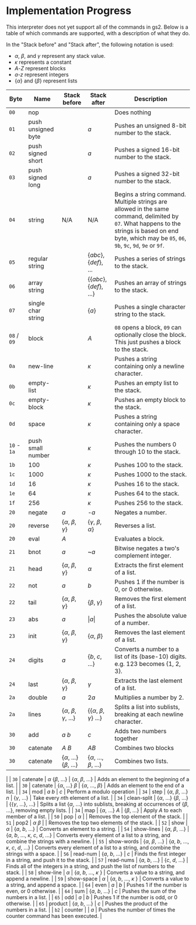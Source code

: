 # Implementation Progress

This interpreter does not yet support all of the commands in gs2. Below is a table of which commands are supported, with a description of what they do.

In the "Stack before" and "Stack after", the following notation is used:
* *α*, *β*, and *γ* represent any stack value. 
* *κ* represents a constant
* *A*-*Z* represent blocks
* *a*-*z* represent integers
* {*α*} and {*β*} represent lists

| Byte | Name | Stack before | Stack after | Description |
|------|------|--------------|-------------|-------------|
| `00` | nop | | | Does nothing |
| `01` | push unsigned byte | | *a* | Pushes an unsigned 8-bit number to the stack. |
| `02` | push signed short | | *a* | Pushes a signed 16-bit number to the stack. |
| `03` | push signed long | | *a* | Pushes a signed 32-bit number to the stack. |
| `04` | string | N/A | N/A | Begins a string command. Multiple strings are allowed in the same command, delimited by `07`. What happens to the strings is based on end byte, which may be `05`, `06`, `9b`, `9c`, `9d`, `9e` or `9f`. |
| `05` | regular string | | {*abc*}, {*def*}, ... | Pushes a series of strings to the stack. | 
| `06` | array string | | {{*abc*}, {*def*}, ...} | Pushes an array of strings to the stack. |
| `07` | single char string | | {*a*} | Pushes a single character string to the stack. |
| `08` / `09` | block | | *A* | `08` opens a block, `09` can optionally close the block. This just pushes a block to the stack. |
| `0a` | new-line | | *κ* | Pushes a string containing only a newline character. |
| `0b` | empty-list | | *κ* | Pushes an empty list to the stack. |
| `0c` | empty-block | | *κ* | Pushes an empty block to the stack. |
| `0d` | space | | *κ* | Pushes a string containing only a space character. |
| `10` - `1a` | push small number | | *κ* | Pushes the numbers 0 through 10 to the stack. | 
| `1b` | 100 | | *κ* | Pushes 100 to the stack. |
| `1c` | 1000 | | *κ* | Pushes 1000 to the stack. |
| `1d` | 16 | | *κ* | Pushes 16 to the stack. |
| `1e` | 64 | | *κ* | Pushes 64 to the stack. |
| `1f` | 256 | | *κ* | Pushes 256 to the stack. |
| `20` | negate | *a* | -*a* | Negates a number. |
| `20` | reverse | {*α*, *β*, *γ*} | {*γ*, *β*, *α*} | Reverses a list. |
| `20` | eval | *A* | | Evaluates a block. |
| `21` | bnot | *a* | ~*a* | Bitwise negates a two's complement integer. |
| `21` | head | {*α*, *β*, *γ*} | *α* | Extracts the first element of a list. |
| `22` | not | *a* | *b* | Pushes 1 if the number is 0, or 0 otherwise. |
| `22` | tail | {*α*, *β*, *γ*} | {*β*, *γ*} | Removes the first element of a list. |
| `23` | abs | *a* | \|*a*\| | Pushes the absolute value of a number. |
| `23` | init | {*α*, *β*, *γ*} | {*α*, *β*} | Removes the last element of a list. |
| `24` | digits | *a* | {*b*, *c*, ...} | Converts a number to a list of its (base-10) digits. e.g. 123 becomes {1, 2, 3}. |
| `24` | last | {*α*, *β*, *γ*} | *γ* | Extracts the last element of a list. |
| `2a` | double | *a* | 2*a* | Multiplies a number by 2. |
| `2a` | lines | {*α*, *β*, *γ*, ...} | {{*α*, *β*, *γ*} ...} | Splits a list into sublists, breaking at each newline character. |
| `30` | add | *a* *b* | *c* | Adds two numbers together |
| `30` | catenate | *A* *B* | *AB* | Combines two blocks | 
| `30` | catenate | {*α*, ...} {*β*, ...} | {*α*, ..., *β*, ...} | Combines two lists. | 
| 
| `30` | catenate | *α* {*β*, ...} |  {*α*, *β*, ...} | Adds an element to the beginning of a list. |
| `30` | catenate |  {*α*, ...} *β* |  {*α*, ..., *β*} | Adds an element to the end of a list. |
| `34` | mod | *a* *b* | *c* | Perform a modulo operation |
| `34` | step | {*α*, *β*, ...} *n* | {*γ*, ...} | Take every *n*th element of a list. |
| `34` | clean-split | {*α*, ...} {*β*, ...} | {{*γ*, ...}, ...} | Splits a list {*α*, ...} into sublists, breaking at occurrences of {*β*, ...}, removing empty lists. |
| `34` |  map | {*α*, ...} *A* | {*β*, ...} | Apply *A* to each member of a list. |
| `50` | pop | *α* | | Removes the top element of the stack. |
| `51` | pop2 | *α* *β* | | Removes the top two elements of the stack. |
| `52` | show | *α* | {*a*, *b*, ...} | Converts an element to a string. |
| `54` | show-lines | {*α*, *β*, ...} | {*a*, *b*, ..., *κ*, *c*, *d*, ...} | Converts every element of a list to a string, and combine the strings with a newline. |
| `55` | show-words | {*α*, *β*, ...} | {*a*, *b*, ..., *κ*, *c*, *d*, ...} | Converts every element of a list to a string, and combine the strings with a space. |
| `56` | read-num | {*a*, *b*, ...} | *c* | Finds the first integer in a string, and push it to the stack. |
| `57` | read-nums | {*a*, *b*, ...} | {*c*, *d*, ...} | Finds all of the integers in a string, and push the list of numbers to the stack. |
| `58` | show-line | *α* | {*a*, *b*, ..., *κ* } | Converts a value to a string, and append a newline. |
| `59` | show-space | *α* | {*a*, *b*, ..., *κ* } | Converts a value to a string, and append a space. |
| `64` | even | *a* | *b* | Pushes 1 if the number is even, or 0 otherwise. |
| `64` | sum | {*a*, *b*, ...} | *c* | Pushes the sum of the numbers in a list. |
| `65` | odd | *a* | *b* | Pushes 1 if the number is odd, or 0 otherwise. |
| `65` | product | {*a*, *b*, ...} | *c* | Pushes the product of the numbers in a list. |
| `b2` | counter | | *a* | Pushes the number of times the counter command has been executed. |
